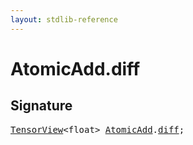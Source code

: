 ```yaml
---
layout: stdlib-reference
---
```


# AtomicAdd.diff

## Signature
<pre>
<a href="../tensorview-06/index.md" class="code_type">TensorView</a>&lt;<span class="code_keyword">float</span>&gt; <a href="index.md" class="code_type">AtomicAdd</a>.<a href="diff.md" class="code_var">diff</a>;
</pre>


<script>
// Fix .md links to .html when on ReadTheDocs
if (window.location.hostname.includes('readthedocs') || 
    window.location.hostname.includes('rtfd.io')) {
  document.addEventListener('DOMContentLoaded', function() {
    const links = document.querySelectorAll('a');
    links.forEach(link => {
      const href = link.getAttribute('href');
      if (href && href.includes('.md')) {
        // This regex will handle .md links with or without fragment identifiers or query parameters
        link.href = link.href.replace(/(.+)\.md(#[^?]*)?(\?.*)?$/, '$1.html$2$3');
      }
    });
  });
}
</script>
